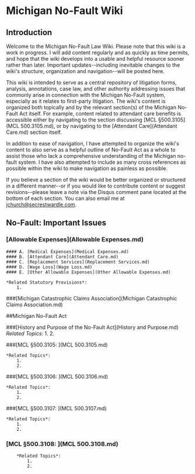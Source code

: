 # Michigan No-Fault Wiki

## Introduction  

Welcome to the Michigan No-Fault Law Wiki. Please note that this wiki is a work in progress. I will add content regularly and as quickly as time permits, and hope that the wiki develops into a usable and helpful resource sooner rather than later. Important updates--including inevitable changes to the wiki's structure, organization and navigation--will be posted here.  

This wiki is intended to serve as a central repository of litigation forms, analysis, annotations, case law, and other authority addressing issues that commonly arise in connection with the Michigan No-Fault system, especially as it relates to first-party litigation. The wiki's content is organized both topically and by the relevant section(s) of the Michigan No-Fault Act itself. For example, content related to attendant care benefits is accessible either by navigating to the section discussing [MCL §500.3105](MCL 500.3105.md), or by navigating to the [Attendant Care](Attendant Care.md) section itself.  

In addition to ease of navigation, I have attempted to organize the wiki's content to also serve as a helpful outline of No-Fault Act as a whole to assist those who lack a comprehensive understanding of the Michigan no-fault system. I have also attempted to include as many cross references as possible within the wiki to make navigation as painless as possible. 

If you believe a section of the wiki would be better organized or structured in a different manner--or if you would like to contribute content or suggest revisions--please leave a note via the Disqus comment pane located at the bottom of each section. You can also email me at jchurch@secrestwardle.com.  

## No-Fault: Important Issues

### [Allowable Expenses](Allowable Expenses.md)
	#### A. [Medical Expenses](Medical Expenses.md)
	#### B. [Attendant Care](Attendant Care.md)
	#### C. [Replacement Services](Replacement Services.md)
	#### D. [Wage Loss](Wage Loss.md)
	#### E. [Other Allowable Expenses](Other Allowable Expenses.md)

	*Related Statutory Provisions*:
		1. 

###[Michigan Catastrophic Claims Association](Michigan Catastrophic Claims Association.md)

##Michigan No-Fault Act

###[History and Purpose of the No-Fault Act](History and Purpose.md)  
	*Related Topics*:
		1. 
		2. 
  
###[MCL §500.3105: ](MCL 500.3105.md)  
		
	*Related Topics*:
		1. 
		2. 
		
###[MCL §500.3106: ](MCL 500.3106.md)  
			
	*Related Topics*:
		1. 
		2. 

###[MCL §500.3107: ](MCL 500.3107.md)  

	*Related Topics*:
		1. 
		2. 

### [MCL §500.3108: ](MCL 500.3108.md)  

		*Related Topics*:
			1. 
			2. 



